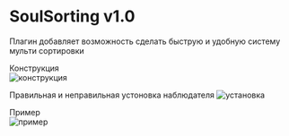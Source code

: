 # SoulSorting v1.0
  
Плагин добавляет возможность сделать быструю и удобную систему мульти сортировки 

Конструкция  
![конструкция](https://github.com/user-attachments/assets/62810ad6-30c3-4c39-83e9-be81c85d7f6f)

Правильная и неправильная устоновка наблюдателя 
![установка](https://github.com/user-attachments/assets/b8e5fbc3-7479-4eb0-8cf3-4e5446c37cab)

Пример  
![пример](https://github.com/user-attachments/assets/121d4d98-e73b-415d-8a25-3bb094594e59)
